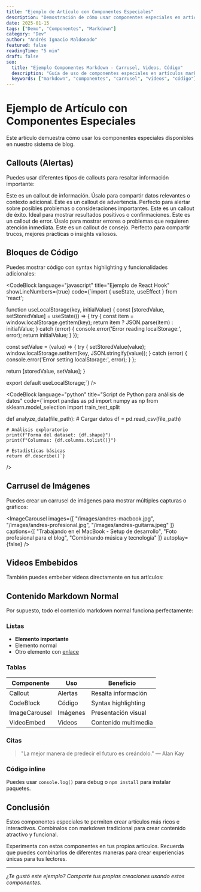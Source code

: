 ```yaml
---
title: "Ejemplo de Artículo con Componentes Especiales"
description: "Demostración de cómo usar componentes especiales en artículos markdown: carrusel, videos, código y callouts"
date: 2025-01-15
tags: ["Demo", "Componentes", "Markdown"]
category: "Dev"
author: "Andrés Ignacio Maldonado"
featured: false
readingTime: "5 min"
draft: false
seo:
  title: "Ejemplo Componentes Markdown - Carrusel, Videos, Código"
  description: "Guía de uso de componentes especiales en artículos markdown"
  keywords: ["markdown", "componentes", "carrusel", "videos", "código"]
---
```


# Ejemplo de Artículo con Componentes Especiales

Este artículo demuestra cómo usar los componentes especiales disponibles en nuestro sistema de blog.

## Callouts (Alertas)

Puedes usar diferentes tipos de callouts para resaltar información importante:

<Callout type="info" title="Información Importante">
Este es un callout de información. Úsalo para compartir datos relevantes o contexto adicional.
</Callout>

<Callout type="warning" title="¡Atención!">
Este es un callout de advertencia. Perfecto para alertar sobre posibles problemas o consideraciones importantes.
</Callout>

<Callout type="success" title="¡Éxito!">
Este es un callout de éxito. Ideal para mostrar resultados positivos o confirmaciones.
</Callout>

<Callout type="error" title="Error">
Este es un callout de error. Úsalo para mostrar errores o problemas que requieren atención inmediata.
</Callout>

<Callout type="tip" title="💡 Consejo Pro">
Este es un callout de consejo. Perfecto para compartir trucos, mejores prácticas o insights valiosos.
</Callout>

## Bloques de Código

Puedes mostrar código con syntax highlighting y funcionalidades adicionales:

<CodeBlock 
  language="javascript"
  title="Ejemplo de React Hook"
  showLineNumbers={true}
  code={`import { useState, useEffect } from 'react';

function useLocalStorage(key, initialValue) {
  const [storedValue, setStoredValue] = useState(() => {
    try {
      const item = window.localStorage.getItem(key);
      return item ? JSON.parse(item) : initialValue;
    } catch (error) {
      console.error('Error reading localStorage:', error);
      return initialValue;
    }
  });

  const setValue = (value) => {
    try {
      setStoredValue(value);
      window.localStorage.setItem(key, JSON.stringify(value));
    } catch (error) {
      console.error('Error setting localStorage:', error);
    }
  };

  return [storedValue, setValue];
}

export default useLocalStorage;`}
/>

<CodeBlock 
  language="python"
  title="Script de Python para análisis de datos"
  code={`import pandas as pd
import numpy as np
from sklearn.model_selection import train_test_split

def analyze_data(file_path):
    # Cargar datos
    df = pd.read_csv(file_path)
    
    # Análisis exploratorio
    print(f"Forma del dataset: {df.shape}")
    print(f"Columnas: {df.columns.tolist()}")
    
    # Estadísticas básicas
    return df.describe()`}
/>

## Carrusel de Imágenes

Puedes crear un carrusel de imágenes para mostrar múltiples capturas o gráficos:

<ImageCarousel 
  images={[
    "/images/andres-macbook.jpg",
    "/images/andres-profesional.jpg",
    "/images/andres-guitarra.jpeg"
  ]}
  captions={[
    "Trabajando en el MacBook - Setup de desarrollo",
    "Foto profesional para el blog",
    "Combinando música y tecnología"
  ]}
  autoplay={false}
/>

## Videos Embebidos

También puedes embeber videos directamente en tus artículos:

<VideoEmbed 
  src="/videos/demo-tutorial.mp4"
  title="Tutorial de configuración"
  thumbnail="/images/video-thumbnail.jpg"
  controls={true}
  autoplay={false}
/>

## Contenido Markdown Normal

Por supuesto, todo el contenido markdown normal funciona perfectamente:

### Listas

- **Elemento importante**
- Elemento normal
- Otro elemento con [enlace](https://example.com)

### Tablas

| Componente | Uso | Beneficio |
|------------|-----|-----------|
| Callout | Alertas | Resalta información |
| CodeBlock | Código | Syntax highlighting |
| ImageCarousel | Imágenes | Presentación visual |
| VideoEmbed | Videos | Contenido multimedia |

### Citas

> "La mejor manera de predecir el futuro es creándolo."
> — Alan Kay

### Código inline

Puedes usar `console.log()` para debug o `npm install` para instalar paquetes.

## Conclusión

Estos componentes especiales te permiten crear artículos más ricos e interactivos. Combínalos con markdown tradicional para crear contenido atractivo y funcional.

<Callout type="tip" title="Próximos pasos">
Experimenta con estos componentes en tus propios artículos. Recuerda que puedes combinarlos de diferentes maneras para crear experiencias únicas para tus lectores.
</Callout>

---

*¿Te gustó este ejemplo? Comparte tus propias creaciones usando estos componentes.*
